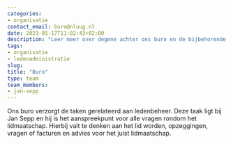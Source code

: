 ```yaml
---
categories:
- organisatie
contact_email: buro@nluug.nl
date: 2023-05-17T11:02:43+02:00
description: "Leer meer over degene achter ons buro en de bijbehorende ledenadministratie."
tags:
- organisatie
- ledenadministratie
slug:
title: "Buro"
type: team
team_members:
- jan-sepp
---
```


Ons buro verzorgt de taken gerelateerd aan ledenbeheer. Deze taak ligt bij Jan Sepp en hij is het aanspreekpunt voor alle vragen rondom het lidmaatschap. Hierbij valt te denken aan het lid worden, opzeggingen, vragen of facturen en advies voor het juist lidmaatschap.

